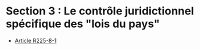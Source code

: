 # Section 3 : Le contrôle juridictionnel spécifique des "lois du pays"

- [Article R225-8-1](article-r225-8-1.md)
